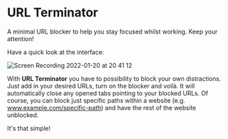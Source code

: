 # URL Terminator
A minimal URL blocker to help you stay focused whilst working. Keep your attention!

Have a quick look at the interface:

![Screen Recording 2022-01-20 at 20 41 12](https://user-images.githubusercontent.com/52251085/150681510-e462235b-681d-4118-93e1-91d7e778348c.gif)

With **URL Terminator** you have to possibility to block your own distractions. Just add in your desired URLs, turn on the blocker and voilà. It will automatically close any opened tabs pointing to your blocked URLs. Of course, you can block just specific paths within a website (e.g. www.example.com/specific-path) and have the rest of the website unblocked.

It's that simple!

